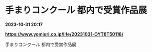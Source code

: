 # 手まりコンクール 都内で受賞作品展

**2023-10-31 20:17**

**https://www.yomiuri.co.jp/life/20231031-OYT8T50118/**

手まりコンクール 都内で受賞作品展